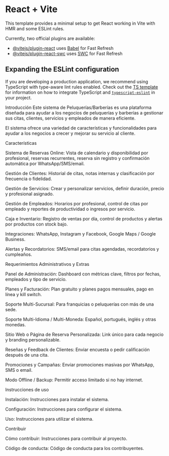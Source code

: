 # React + Vite

This template provides a minimal setup to get React working in Vite with HMR and some ESLint rules.

Currently, two official plugins are available:

- [@vitejs/plugin-react](https://github.com/vitejs/vite-plugin-react/blob/main/packages/plugin-react) uses [Babel](https://babeljs.io/) for Fast Refresh
- [@vitejs/plugin-react-swc](https://github.com/vitejs/vite-plugin-react/blob/main/packages/plugin-react-swc) uses [SWC](https://swc.rs/) for Fast Refresh

## Expanding the ESLint configuration

If you are developing a production application, we recommend using TypeScript with type-aware lint rules enabled. Check out the [TS template](https://github.com/vitejs/vite/tree/main/packages/create-vite/template-react-ts) for information on how to integrate TypeScript and [`typescript-eslint`](https://typescript-eslint.io) in your project.


Introducción
Este sistema de Peluquerías/Barberías es una plataforma diseñada para ayudar a los negocios de peluquerías y barberías a gestionar sus citas, clientes, servicios y empleados de manera eficiente. 

El sistema ofrece una variedad de características y funcionalidades para ayudar a los negocios a crecer y mejorar su servicio al cliente.

Características

Sistema de Reservas Online: Vista de calendario y disponibilidad por profesional, reservas recurrentes, reserva sin registro y confirmación automática por WhatsApp/SMS/email.

Gestión de Clientes: Historial de citas, notas internas y clasificación por frecuencia o fidelidad.

Gestión de Servicios: Crear y personalizar servicios, definir duración, precio y profesional asignado.

Gestión de Empleados: Horarios por profesional, control de citas por empleado y reportes de productividad o ingresos por servicio.

Caja e Inventario: Registro de ventas por día, control de productos y alertas por productos con stock bajo.

Integraciones: WhatsApp, Instagram y Facebook, Google Maps / Google Business.

Alertas y Recordatorios: SMS/email para citas agendadas, recordatorios y cumpleaños.

Requerimientos Administrativos y Extras

Panel de Administración: Dashboard con métricas clave, filtros por fechas, empleados y tipo de servicio.

Planes y Facturación: Plan gratuito y planes pagos mensuales, pago en línea y kill switch.

Soporte Multi-Sucursal: Para franquicias o peluquerías con más de una sede.

Soporte Multi-Idioma / Multi-Moneda: Español, portugués, inglés y otras monedas.

Sitio Web o Página de Reserva Personalizada: Link único para cada negocio y branding personalizable.

Reseñas y Feedback de Clientes: Enviar encuesta o pedir calificación después de una cita.

Promociones y Campañas: Enviar promociones masivas por WhatsApp, SMS o email.

Modo Offline / Backup: Permitir acceso limitado si no hay internet.

Instrucciones de uso

Instalación: Instrucciones para instalar el sistema.

Configuración: Instrucciones para configurar el sistema.

Uso: Instrucciones para utilizar el sistema.

Contribuir

Cómo contribuir: Instrucciones para contribuir al proyecto.

Código de conducta: Código de conducta para los contribuyentes.

